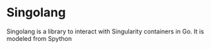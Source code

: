 # Singolang
Singolang is a library to interact with Singularity containers in Go. It is modeled from Spython